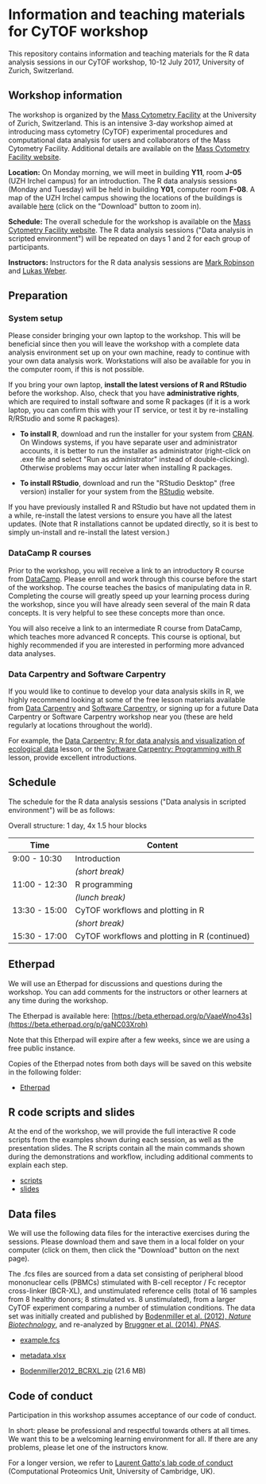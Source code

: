 # Information and teaching materials for CyTOF workshop

This repository contains information and teaching materials for the R data analysis sessions in our CyTOF workshop, 10-12 July 2017, University of Zurich, Switzerland.



## Workshop information

The workshop is organized by the [Mass Cytometry Facility](http://www.cytometry.uzh.ch/en/mcf.html) at the University of Zurich, Switzerland. This is an intensive 3-day workshop aimed at introducing mass cytometry (CyTOF) experimental procedures and computational data analysis for users and collaborators of the Mass Cytometry Facility. Additional details are available on the [Mass Cytometry Facility website](http://www.cytometry.uzh.ch/en/mcf/training.html).

**Location:** On Monday morning, we will meet in building **Y11**, room **J-05** (UZH Irchel campus) for an introduction. The R data analysis sessions (Monday and Tuesday) will be held in building **Y01**, computer room **F-08**. A map of the UZH Irchel campus showing the locations of the buildings is available [here](Irchel_campus_map.png) (click on the "Download" button to zoom in).

**Schedule:** The overall schedule for the workshop is available on the [Mass Cytometry Facility website](http://www.cytometry.uzh.ch/en/mcf/training.html). The R data analysis sessions ("Data analysis in scripted environment") will be repeated on days 1 and 2 for each group of participants.

**Instructors:** Instructors for the R data analysis sessions are [Mark Robinson](http://www.imls.uzh.ch/en/research/robinson.html) and [Lukas Weber](https://github.com/lmweber).



## Preparation

### System setup

Please consider bringing your own laptop to the workshop. This will be beneficial since then you will leave the workshop with a complete data analysis environment set up on your own machine, ready to continue with your own data analysis work. Workstations will also be available for you in the computer room, if this is not possible.

If you bring your own laptop, **install the latest versions of R and RStudio** before the workshop. Also, check that you have **administrative rights**, which are required to install software and some R packages (if it is a work laptop, you can confirm this with your IT service, or test it by re-installing R/RStudio and some R packages).

- **To install R**, download and run the installer for your system from [CRAN](https://cran.r-project.org/). On Windows systems, if you have separate user and administrator accounts, it is better to run the installer as administrator (right-click on .exe file and select "Run as administrator" instead of double-clicking). Otherwise problems may occur later when installing R packages.

- **To install RStudio**, download and run the "RStudio Desktop" (free version) installer for your system from the [RStudio](https://www.rstudio.com/) website.

If you have previously installed R and RStudio but have not updated them in a while, re-install the latest versions to ensure you have all the latest updates. (Note that R installations cannot be updated directly, so it is best to simply un-install and re-install the latest version.)


### DataCamp R courses

Prior to the workshop, you will receive a link to an introductory R course from [DataCamp](https://www.datacamp.com/). Please enroll and work through this course before the start of the workshop. The course teaches the basics of manipulating data in R. Completing the course will greatly speed up your learning process during the workshop, since you will have already seen several of the main R data concepts. It is very helpful to see these concepts more than once.

You will also receive a link to an intermediate R course from DataCamp, which teaches more advanced R concepts. This course is optional, but highly recommended if you are interested in performing more advanced data analyses.


### Data Carpentry and Software Carpentry

If you would like to continue to develop your data analysis skills in R, we highly recommend looking at some of the free lesson materials available from [Data Carpentry](http://www.datacarpentry.org/) and [Software Carpentry](https://software-carpentry.org/), or signing up for a future Data Carpentry or Software Carpentry workshop near you (these are held regularly at locations throughout the world).

For example, the [Data Carpentry: R for data analysis and visualization of ecological data](http://www.datacarpentry.org/R-ecology-lesson/) lesson, or the [Software Carpentry: Programming with R](http://swcarpentry.github.io/r-novice-inflammation/) lesson, provide excellent introductions.



## Schedule

The schedule for the R data analysis sessions ("Data analysis in scripted environment") will be as follows:

Overall structure: 1 day, 4x 1.5 hour blocks


| Time          | Content                                       |
|---------------|-----------------------------------------------|
|  9:00 - 10:30 | Introduction                                  |
|               | *(short break)*                               |
| 11:00 - 12:30 | R programming                                 |
|               | *(lunch break)*                               |
| 13:30 - 15:00 | CyTOF workflows and plotting in R             |
|               | *(short break)*                               |
| 15:30 - 17:00 | CyTOF workflows and plotting in R (continued) |



## Etherpad

We will use an Etherpad for discussions and questions during the workshop. You can add comments for the instructors or other learners at any time during the workshop.

The Etherpad is available here: [https://beta.etherpad.org/p/VaaeWno43s](https://beta.etherpad.org/p/gaNC03Xroh)

Note that this Etherpad will expire after a few weeks, since we are using a free public instance.

Copies of the Etherpad notes from both days will be saved on this website in the following folder:

- [Etherpad](Etherpad/)



## R code scripts and slides

At the end of the workshop, we will provide the full interactive R code scripts from the examples shown during each session, as well as the presentation slides. The R scripts contain all the main commands shown during the demonstrations and workflow, including additional comments to explain each step.

- [scripts](scripts/)
- [slides](slides/)



## Data files

We will use the following data files for the interactive exercises during the sessions. Please download them and save them in a local folder on your computer (click on them, then click the "Download" button on the next page).

The .fcs files are sourced from a data set consisting of peripheral blood mononuclear cells (PBMCs) stimulated with B-cell receptor / Fc receptor cross-linker (BCR-XL), and unstimulated reference cells (total of 16 samples from 8 healthy donors; 8 stimulated vs. 8 unstimulated), from a larger CyTOF experiment comparing a number of stimulation conditions. The data set was initially created and published by [Bodenmiller et al. (2012), *Nature Biotechnology*](https://www.ncbi.nlm.nih.gov/pubmed/22902532), and re-analyzed by [Bruggner et al. (2014), *PNAS*](https://www.ncbi.nlm.nih.gov/pubmed/24979804).

- [example.fcs](data/example.fcs)

- [metadata.xlsx](data/metadata.xlsx)

- [Bodenmiller2012_BCRXL.zip](data/Bodenmiller2012_BCRXL.zip) (21.6 MB)



## Code of conduct

Participation in this workshop assumes acceptance of our code of conduct.

In short: please be professional and respectful towards others at all times. We want this to be a welcoming learning environment for all. If there are any problems, please let one of the instructors know.

For a longer version, we refer to [Laurent Gatto's lab code of conduct](https://lgatto.github.io/cpu-coc/) (Computational Proteomics Unit, University of Cambridge, UK).


